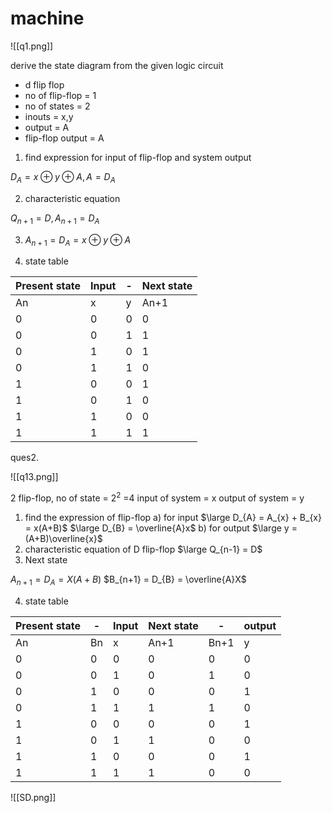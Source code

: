 # machine

![[q1.png]]

derive the state diagram from the given logic circuit

- d flip flop
- no of flip-flop = 1
- no of states = 2
- inouts = x,y
- output = A
- flip-flop output = A

1. find expression for input of flip-flop and system output

$D_{A} = x \oplus y \oplus A,A = D_{A}$

2. characteristic equation

$Q_{n+1} = D, A_{n+1} = D_{A}$

3. $A_{n+1} = D_{A} = x \oplus y \oplus A$

4. state table

| Present state | Input | -   | Next state |
| ------------- | ----- | --- | ---------- |
| An            | x     | y   | An+1       |
| 0             | 0     | 0   | 0          |
| 0             | 0     | 1   | 1          |
| 0             | 1     | 0   | 1          |
| 0             | 1     | 1   | 0          |
| 1             | 0     | 0   | 1          |
| 1             | 0     | 1   | 0          |
| 1             | 1     | 0   | 0          |
| 1             | 1     | 1   | 1          |

ques2.

![[q13.png]]

2 flip-flop, no of state = $2^{2}$ =4
input of system = x
output of system = y

1. find the expression of flip-flop
	a) for input
		$\large D_{A} = A_{x} + B_{x} = x(A+B)$
		$\large D_{B} = \overline{A}x$ 
	 b) for output
		 $\large y = (A+B)\overline{x}$
1. characteristic equation of D flip-flop
		$\large Q_{n-1} = D$
1. Next state

$A_{n+1} = D_{A} = X(A+B)$
$B_{n+1} = D_{B} = \overline{A}X$

4. state table

| Present state | -   | Input | Next state | -    | output |
| ------------- | --- | ----- | ---------- | ---- | ------ |
| An            | Bn  | x     | An+1       | Bn+1 | y      |
| 0             | 0   | 0     | 0          | 0    | 0      |
| 0             | 0   | 1     | 0          | 1    | 0      |
| 0             | 1   | 0     | 0          | 0    | 1      |
| 0             | 1   | 1     | 1          | 1    | 0      |
| 1             | 0   | 0     | 0          | 0    | 1      |
| 1             | 0   | 1     | 1          | 0    | 0      |
| 1             | 1   | 0     | 0          | 0    | 1      |
| 1             | 1   | 1     | 1          | 0    | 0      |

![[SD.png]]

